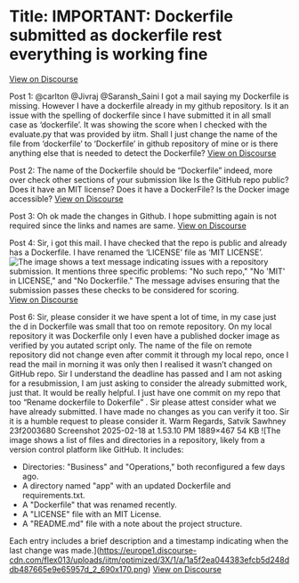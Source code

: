 # Title: IMPORTANT: Dockerfile submitted as dockerfile rest everything is working fine
[View on Discourse](https://discourse.onlinedegree.iitm.ac.in/t/important-dockerfile-submitted-as-dockerfile-rest-everything-is-working-fine/167415)

Post 1: @carlton @Jivraj @Saransh_Saini I got a mail saying my Dockerfile is missing. However I have a dockerfile already in my github repository. Is it an issue with the spelling of dockerfile since I have submitted it in all small case as ‘dockerfile’. It was showing the score when I checked with the evaluate.py that was provided by iitm. Shall I just change the name of the file from ‘dockerfile’ to ‘Dockerfile’ in github repository of mine or is there anything else that is needed to detect the Dockerfile?
[View on Discourse](https://discourse.onlinedegree.iitm.ac.in/t/important-dockerfile-submitted-as-dockerfile-rest-everything-is-working-fine/167415/1)


Post 2: The name of the Dockerfile should be “Dockerfile” indeed, more over check other sections of your submission like Is the GitHub repo public? Does it have an MIT license? Does it have a DockerFile? Is the Docker image accessible?
[View on Discourse](https://discourse.onlinedegree.iitm.ac.in/t/important-dockerfile-submitted-as-dockerfile-rest-everything-is-working-fine/167415/2)


Post 3: Oh ok made the changes in Github. I hope submitting again is not required since the links and names are same.
[View on Discourse](https://discourse.onlinedegree.iitm.ac.in/t/important-dockerfile-submitted-as-dockerfile-rest-everything-is-working-fine/167415/3)


Post 4: Sir, i got this mail. I have checked that the repo is public and already has a Dockerfile. I have renamed the ‘LICENSE’ file as ‘MIT LICENSE’.
![The image shows a text message indicating issues with a repository submission. It mentions three specific problems: "No such repo," "No 'MIT' in LICENSE," and "No Dockerfile." The message advises ensuring that the submission passes these checks to be considered for scoring.](https://europe1.discourse-cdn.com/flex013/uploads/iitm/original/3X/b/f/bf69a3cdef0ecdaeb2a38ccd8fa511d1f41a4312.png)
[View on Discourse](https://discourse.onlinedegree.iitm.ac.in/t/important-dockerfile-submitted-as-dockerfile-rest-everything-is-working-fine/167415/4)


Post 6: Sir, please consider it we have spent a lot of time, in my case just the d in Dockerfile was small that too on remote repository. On my local repository it was Dockerfile only I even have a published docker image as verified by you autated script only. The name of the file on remote repository did not change even after commit it through my local repo, once I read the mail in morning it was only then I realised it wasn’t changed on GitHub repo. Sir I understand the deadline has passed and I am not asking for a resubmission, I am just asking to consider the already submitted work, just that. It would be really helpful. I just have one commit on my repo that too “Rename dockerfile to Dokerfile” . Sir please attest consider what we have already submitted. I have made no changes as you can verify it too. Sir it is a humble request to please consider it. Warm Regards, Satvik Sawhney 23f2003680 Screenshot 2025-02-18 at 1.53.10 PM 1889×467 54 KB
![The image shows a list of files and directories in a repository, likely from a version control platform like GitHub. It includes:

- Directories: "Business" and "Operations," both reconfigured a few days ago.
- A directory named "app" with an updated Dockerfile and requirements.txt.
- A "Dockerfile" that was renamed recently.
- A "LICENSE" file with an MIT License.
- A "README.md" file with a note about the project structure.

Each entry includes a brief description and a timestamp indicating when the last change was made.](https://europe1.discourse-cdn.com/flex013/uploads/iitm/optimized/3X/1/a/1a5f2ea044383efcb5d248ddb487665e9e65957d_2_690x170.png)
[View on Discourse](https://discourse.onlinedegree.iitm.ac.in/t/important-dockerfile-submitted-as-dockerfile-rest-everything-is-working-fine/167415/6)


